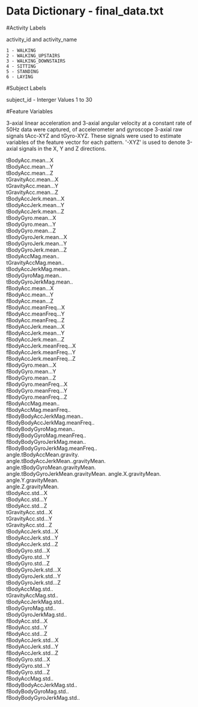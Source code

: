Data Dictionary - final_data.txt
================================

#Activity Labels

activity_id and activity_name

	1 - WALKING
	2 - WALKING_UPSTAIRS
	3 - WALKING_DOWNSTAIRS
	4 - SITTING
	5 - STANDING
	6 - LAYING

#Subject Labels

subject_id - Interger Values 1 to 30

#Feature Variables

3-axial linear acceleration and 3-axial angular velocity at a constant rate of 50Hz data were captured, of accelerometer and gyroscope 3-axial raw signals tAcc-XYZ and tGyro-XYZ. These signals were used to estimate variables of the feature vector for each pattern. '-XYZ' is used to denote 3-axial signals in the X, Y and Z directions.

tBodyAcc.mean...X                 
tBodyAcc.mean...Y                   
tBodyAcc.mean...Z                   
tGravityAcc.mean...X              
tGravityAcc.mean...Y              
tGravityAcc.mean...Z                
tBodyAccJerk.mean...X               
tBodyAccJerk.mean...Y               
tBodyAccJerk.mean...Z               
tBodyGyro.mean...X                  
tBodyGyro.mean...Y                  
tBodyGyro.mean...Z                  
tBodyGyroJerk.mean...X              
tBodyGyroJerk.mean...Y              
tBodyGyroJerk.mean...Z              
tBodyAccMag.mean..                  
tGravityAccMag.mean..               
tBodyAccJerkMag.mean..              
tBodyGyroMag.mean..                 
tBodyGyroJerkMag.mean..             
fBodyAcc.mean...X                   
fBodyAcc.mean...Y                   
fBodyAcc.mean...Z                  
fBodyAcc.meanFreq...X               
fBodyAcc.meanFreq...Y               
fBodyAcc.meanFreq...Z              
fBodyAccJerk.mean...X               
fBodyAccJerk.mean...Y               
fBodyAccJerk.mean...Z               
fBodyAccJerk.meanFreq...X           
fBodyAccJerk.meanFreq...Y           
fBodyAccJerk.meanFreq...Z           
fBodyGyro.mean...X                  
fBodyGyro.mean...Y                  
fBodyGyro.mean...Z                  
fBodyGyro.meanFreq...X              
fBodyGyro.meanFreq...Y              
fBodyGyro.meanFreq...Z              
fBodyAccMag.mean..                  
fBodyAccMag.meanFreq..              
fBodyBodyAccJerkMag.mean..          
fBodyBodyAccJerkMag.meanFreq..      
fBodyBodyGyroMag.mean..             
fBodyBodyGyroMag.meanFreq..         
fBodyBodyGyroJerkMag.mean..         
fBodyBodyGyroJerkMag.meanFreq..     
angle.tBodyAccMean.gravity.         
angle.tBodyAccJerkMean..gravityMean.
angle.tBodyGyroMean.gravityMean.    
angle.tBodyGyroJerkMean.gravityMean.
angle.X.gravityMean.                
angle.Y.gravityMean.               
angle.Z.gravityMean.                
tBodyAcc.std...X                    
tBodyAcc.std...Y                   
tBodyAcc.std...Z                    
tGravityAcc.std...X                 
tGravityAcc.std...Y                 
tGravityAcc.std...Z                 
tBodyAccJerk.std...X                
tBodyAccJerk.std...Y                
tBodyAccJerk.std...Z                
tBodyGyro.std...X                  
tBodyGyro.std...Y                   
tBodyGyro.std...Z                   
tBodyGyroJerk.std...X               
tBodyGyroJerk.std...Y               
tBodyGyroJerk.std...Z               
tBodyAccMag.std..                   
tGravityAccMag.std..                
tBodyAccJerkMag.std..               
tBodyGyroMag.std..                  
tBodyGyroJerkMag.std..              
fBodyAcc.std...X                    
fBodyAcc.std...Y                    
fBodyAcc.std...Z                    
fBodyAccJerk.std...X                
fBodyAccJerk.std...Y                
fBodyAccJerk.std...Z                
fBodyGyro.std...X                   
fBodyGyro.std...Y                   
fBodyGyro.std...Z                   
fBodyAccMag.std..                   
fBodyBodyAccJerkMag.std..           
fBodyBodyGyroMag.std..              
fBodyBodyGyroJerkMag.std.. 


